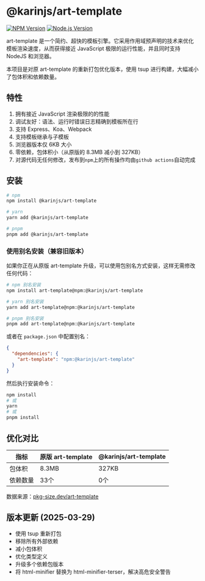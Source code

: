 # @karinjs/art-template

[![NPM Version](https://img.shields.io/npm/v/@karinjs/art-template.svg)](https://npmjs.org/package/@karinjs/art-template)
[![Node.js Version](https://img.shields.io/node/v/@karinjs/art-template.svg)](http://nodejs.org/download/)

art-template 是一个简约、超快的模板引擎。它采用作用域预声明的技术来优化模板渲染速度，从而获得接近 JavaScript 极限的运行性能，并且同时支持 NodeJS 和浏览器。

本项目是对原 art-template 的重新打包优化版本，使用 tsup 进行构建，大幅减小了包体积和依赖数量。

## 特性

1. 拥有接近 JavaScript 渲染极限的的性能
2. 调试友好：语法、运行时错误日志精确到模板所在行
3. 支持 Express、Koa、Webpack
4. 支持模板继承与子模板
5. 浏览器版本仅 6KB 大小
6. 零依赖，包体积小（从原版的 8.3MB 减小到 327KB）
7. 对源代码无任何修改，发布到`npm`上的所有操作均由`github actions`自动完成

## 安装

```bash
# npm
npm install @karinjs/art-template

# yarn
yarn add @karinjs/art-template

# pnpm
pnpm add @karinjs/art-template
```

### 使用别名安装（兼容旧版本）

如果你正在从原版 art-template 升级，可以使用包别名方式安装，这样无需修改任何代码：

```bash
# npm 别名安装
npm install art-template@npm:@karinjs/art-template

# yarn 别名安装
yarn add art-template@npm:@karinjs/art-template

# pnpm 别名安装
pnpm add art-template@npm:@karinjs/art-template
```

或者在 `package.json` 中配置别名：

```json
{
  "dependencies": {
    "art-template": "npm:@karinjs/art-template"
  }
}
```

然后执行安装命令：

```bash
npm install
# 或
yarn
# 或
pnpm install
```

## 优化对比

| 指标     | 原版 art-template | @karinjs/art-template |
| -------- | ----------------- | --------------------- |
| 包体积   | 8.3MB             | 327KB                 |
| 依赖数量 | 33个              | 0个                   |

数据来源：[pkg-size.dev/art-template](https://pkg-size.dev/art-template)

## 版本更新 (2025-03-29)

- 使用 tsup 重新打包
- 移除所有外部依赖
- 减小包体积
- 优化类型定义
- 升级多个依赖包版本
- 将 html-minifier 替换为 html-minifier-terser，解决高危安全警告
